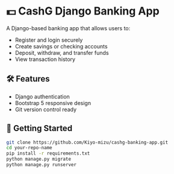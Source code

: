 # 💵 CashG Django Banking App

A Django-based banking app that allows users to:
- Register and login securely
- Create savings or checking accounts
- Deposit, withdraw, and transfer funds
- View transaction history 

## 🛠️ Features

- Django authentication
- Bootstrap 5 responsive design
- Git version control ready

## 🚀 Getting Started

```bash
git clone https://github.com/Kiyo-mizu/cashg-banking-app.git
cd your-repo-name
pip install -r requirements.txt
python manage.py migrate
python manage.py runserver
